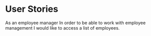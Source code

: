 # User Stories
As an employee manager
In order to be able to work with employee management
I would like to access a list of employees.

